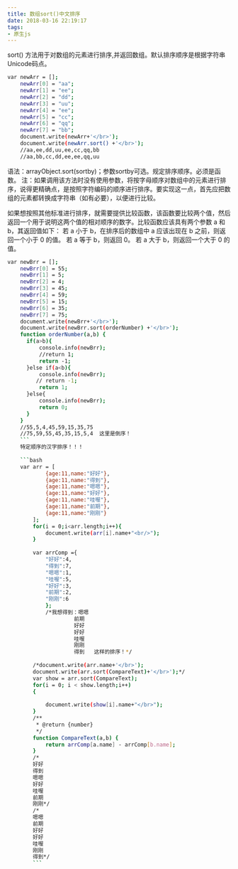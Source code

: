 ```yaml
---
title: 数组sort()中文排序
date: 2018-03-16 22:19:17
tags:
- 原生js
---
```

   sort() 方法用于对数组的元素进行排序,并返回数组。默认排序顺序是根据字符串Unicode码点。
   ```bash
   var newArr = [];
       newArr[0] = "aa";
       newArr[1] = "ee";
       newArr[2] = "dd";
       newArr[3] = "uu";
       newArr[4] = "ee";
       newArr[5] = "cc";
       newArr[6] = "qq";
       newArr[7] = "bb";
       document.write(newArr+'</br>');
       document.write(newArr.sort() +'</br>');
       //aa,ee,dd,uu,ee,cc,qq,bb
       //aa,bb,cc,dd,ee,ee,qq,uu
   ```
   语法：arrayObject.sort(sortby)；参数sortby可选。规定排序顺序。必须是函数。
   注：如果调用该方法时没有使用参数，将按字母顺序对数组中的元素进行排序，说得更精确点，是按照字符编码的顺序进行排序。要实现这一点，首先应把数组的元素都转换成字符串（如有必要），以便进行比较。
   
   如果想按照其他标准进行排序，就需要提供比较函数，该函数要比较两个值，然后返回一个用于说明这两个值的相对顺序的数字。比较函数应该具有两个参数 a 和 b，其返回值如下：
   若 a 小于 b，在排序后的数组中 a 应该出现在 b 之前，则返回一个小于 0 的值。
   若 a 等于 b，则返回 0。
   若 a 大于 b，则返回一个大于 0 的值。
   
   ```bash
   var newBrr = [];
       newBrr[0] = 55;
       newBrr[1] = 5;
       newBrr[2] = 4;
       newBrr[3] = 45;
       newBrr[4] = 59;
       newBrr[5] = 15;
       newBrr[6] = 35;
       newBrr[7] = 75;
       document.write(newBrr+'</br>');
       document.write(newBrr.sort(orderNumber) +'</br>');
       function orderNumber(a,b) {
         if(a>b){
             console.info(newBrr);
             //return 1;
             return -1;
         }else if(a<b){
             console.info(newBrr);
            // return -1;
             return 1;
         }else{
             console.info(newBrr);
             return 0;
         }
       }
       //55,5,4,45,59,15,35,75
       //75,59,55,45,35,15,5,4  这里是倒序！
       ```
       特定顺序的汉字排序！！！
       
       ```bash
       var arr = [
               {age:11,name:"好好"},
               {age:11,name:"得到"},
               {age:11,name:"嗯嗯"},
               {age:11,name:"好好"},
               {age:11,name:"哇喔"},
               {age:11,name:"前期"},
               {age:11,name:"刚刚"}
           ];
           for(i = 0;i<arr.length;i++){
               document.write(arr[i].name+"<br/>");
           }
       
           var arrComp ={
               "好好":4,
               "得到":7,
               "嗯嗯":1,
               "哇喔":5,
               "好好":3,
               "前期":2,
               "刚刚":6
               };
               /*我想得到：嗯嗯
                        前期
                        好好
                        好好
                        哇喔
                        刚刚
                        得到   这样的排序！*/
       
           /*document.write(arr.name+'</br>');
           document.write(arr.sort(CompareText)+'</br>');*/
           var show = arr.sort(CompareText);
           for(i = 0; i < show.length;i++)
           {
       
               document.write(show[i].name+"</br>");
           }
           /**
            * @return {number}
            */
           function CompareText(a,b) {
               return arrComp[a.name] - arrComp[b.name];
           }
           /*
           好好
           得到
           嗯嗯
           好好
           哇喔
           前期
           刚刚*/
           /*
           嗯嗯
           前期
           好好
           好好
           哇喔
           刚刚
           得到*/
           ```
